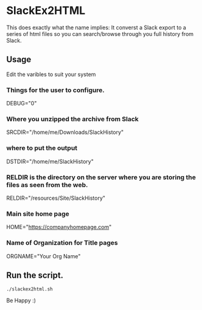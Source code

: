 # SlackEx2HTML 
This does exactly what the name implies: It converst a Slack export to a series of html files so you can search/browse through you full history from Slack. 
## Usage ##
Edit the varibles to suit your system
### Things for the user to configure.
DEBUG="0"
### Where you unzipped the archive from Slack
SRCDIR="/home/me/Downloads/SlackHistory"
### where to put the output
DSTDIR="/home/me/SlackHistory"
### RELDIR is the directory on the server where you are storing the files as seen from the web.
RELDIR="/resources/Site/SlackHistory"
### Main site home page
HOME="https://companyhomepage.com"
### Name of Organization for Title pages
ORGNAME="Your Org Name"
## Run the script.
```
./slackex2html.sh
```

Be Happy
:)
